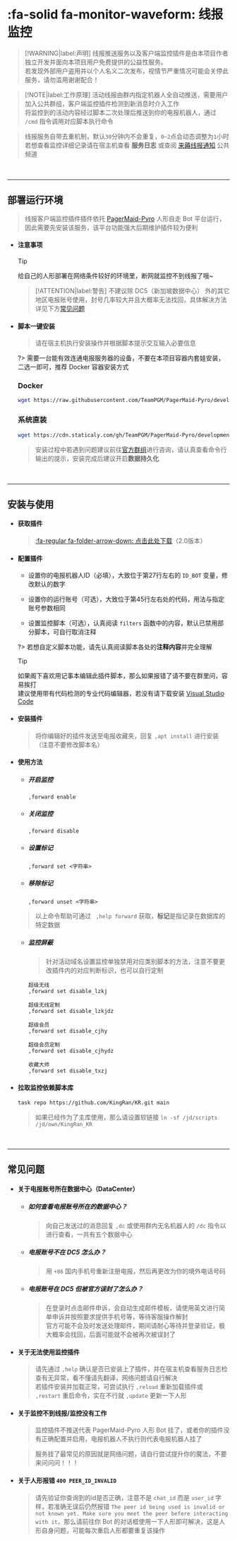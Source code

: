 # :fa-solid fa-monitor-waveform: 线报监控

> [!WARNING|label:声明]
> 线报推送服务以及客户端监控插件是由本项目作者独立开发并面向本项目用户免费提供的公益性服务。  
> 若发现外部用户盗用并以个人名义二次发布，视情节严重情况可能会关停此服务，请勿滥用谢谢配合！

> [!NOTE|label:工作原理]
> 活动线报由群内指定机器人全自动推送，需要用户加入公共群组，客户端监控插件检测到新消息时介入工作  
> 将监控到的活动内容经过脚本二次处理后推送到你的电报机器人，通过 `/cmd` 指令调用对应脚本执行命令

> 线报服务自带去重机制，默认`30`分钟内不会重复，`0~2`点会动态调整为`1`小时  
> 若想查看监控详细记录请在宿主机查看 **服务日志** 或查阅 [来薅线报通知](https://t.me/LH_notify) 公共频道

ㅤ

***

## 部署运行环境

> 线报客户端监控插件插件依托 [PagerMaid-Pyro](https://github.com/TeamPGM/PagerMaid-Pyro) 人形自走 Bot 平台运行，因此需要先安装该服务，该平台功能强大后期维护插件较为便利

  - #### 注意事项

    > [!TIP]
    > 给自己的人形部署在网络条件较好的环境里，断网就监控不到线报了哦~

    > [!ATTENTION|label:警告]
    > 不建议除 DC5（新加坡数据中心） 外的其它地区电报账号使用，封号几率较大并且大概率无法找回，具体解决方法详见下方[常见问题](pages/utils/%E7%BA%BF%E6%8A%A5%E7%9B%91%E6%8E%A7?id=%e5%b8%b8%e8%a7%81%e9%97%ae%e9%a2%98)

  - #### 脚本一键安装

    > 请在宿主机执行安装操作并根据脚本提示交互输入必要信息

    ?> 需要一台能有效连通电报服务器的设备，不要在本项目容器内套娃安装，二选一即可，推荐 Docker 容器安装方式

    <!-- tabs:start -->

    ### **<span class="tab-badge">**Docker**</span>**

    ```bash
    wget https://raw.githubusercontent.com/TeamPGM/PagerMaid-Pyro/development/utils/docker.sh -O docker.sh && chmod +x docker.sh && bash docker.sh
    ```

    ### **<span class="tab-badge">**系统直装**</span>**

    ```bash
    wget https://cdn.staticaly.com/gh/TeamPGM/PagerMaid-Pyro/development/utils/install.sh -O install.sh && chmod +x install.sh && bash install.sh
    ```

    <!-- tabs:end -->

    > 安装过程中若遇到问题建议前往[官方群组](https://t.me/+pCLtkzj4Yo41ZTM9)进行咨询，请认真查看命令行输出的提示，安装完成后建议开启**数据持久化**

ㅤ

***

## 安装与使用

  - #### 获取插件

    > [:fa-regular fa-folder-arrow-down: 点击此处下载](scripts/forward.py ':ignore')（2.0版本）

  - #### 配置插件

    - 设置你的电报机器人ID（必填），大致位于第27行左右的 `ID_BOT` 变量，修改默认的数字

    - 设置你的运行账号（可选），大致位于第45行左右处的代码，用法与指定账号参数相同

    - 设置监控脚本（可选），认真阅读 `filters` 函数中的内容，默认已禁用部分脚本，可自行取消注释

    ?> 若想自定义脚本功能，请先认真阅读脚本各处的**注释内容**并完全理解

    > [!TIP]
    > 如果阁下喜欢用记事本编辑此插件脚本，那么如果报错了请不要在群里问，容易挨打  
    > 建议使用带有代码检测的专业代码编辑器，若没有请下载安装 [Visual Studio Code](https://code.visualstudio.com)

  - #### 安装插件

    > 将你编辑好的插件发送至电报收藏夹，回复 `,apt install` 进行安装（注意不要修改脚本名）

  - #### 使用方法

    - ##### 开启监控

      ```
      ,forward enable
      ```

    - ##### 关闭监控

      ```
      ,forward disable
      ```

    - ##### 设置标记

      ```
      ,forward set <字符串>
      ```

    - ##### 移除标记

      ```
      ,forward unset <字符串>
      ```

    > 以上命令帮助可通过 ` ,help forward` 获取，**标记**是指记录在数据库的特定数据

    - ##### 监控屏蔽

      > 针对活动域名设置监控单独禁用对应类别脚本的方法，注意不要更改插件内的对应判断标识，也可以自行定制

      ```
      超级无线
      ,forward set disable_lzkj

      超级无线定制
      ,forward set disable_lzkjdz

      超级会员
      ,forward set disable_cjhy

      超级会员定制
      ,forward set disable_cjhydz

      收藏大师
      ,forward set disable_txzj
      ```

  - #### 拉取监控依赖脚本库

    ```bash
    task repo https://github.com/KingRan/KR.git main
    ```
    > 如果已经作为了主库使用，那么请设置软链接 `ln -sf /jd/scripts /jd/own/KingRan_KR`

ㅤ

***

## 常见问题

  - #### 关于电报账号所在数据中心（DataCenter）

    - ##### 如何查看电报账号所在的数据中心？

      > 向自己发送过的消息回复 `,dc` 或使用群内无名机器人的 `/dc` 指令以进行查看，一共有五个数据中心

    - ##### 电报账号不在 _DC5_ 怎么办？

      > 用 `+86` 国内手机号重新注册电报，然后再更改为你的境外电话号码

    - ##### 电报账号在 _DC5_ 但被官方误封了怎么办？

      > 在登录时点击邮件申诉，会自动生成邮件模板，请使用英文进行简单申诉并按照要求提供手机号等，等待客服操作解封  
      > 官方可能不会及时发送处理邮件，期间请耐心等待并登录验证，极大概率会找回，后面可能就不会被再次被误封了

  - #### 关于无法使用监控插件

    > 请先通过 `,help` 确认是否已安装上了插件，并在宿主机查看服务日志检查有无异常，看不懂请先翻译，网络问题请自行解决  
    > 若插件安装并加载正常，可尝试执行 `,reload` 重新加载插件或 `,restart` 重启命令，实在不行就 `,update` 更新一下人形

  - #### 关于监控不到线报/监控没有工作

    > 监控插件不推送代表 PagerMaid-Pyro 人形 Bot 挂了，或者你的插件没有正确配置并启用，电报机器人不执行则代表电报机器人挂了

    > 服务挂了最常见的原因就是网络问题，请自行尝试提升你的魔法，不要来问问问！！！

  - #### 关于人形报错 `400 PEER_ID_INVALID`

    > 请先验证你查询到的id是否正确，注意不是 `chat_id` 而是 `user_id` 字样，若准确无误后仍然报错 `The peer id being used is invalid or not known yet. Make sure you meet the peer before interacting with it`，那么请前往你 Bot 的对话框使用一下人形即可解决，这是人形自身问题，可能每次重启人形都要重复该操作
